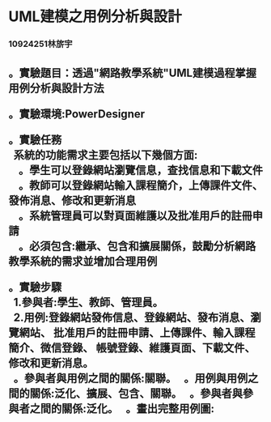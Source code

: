 # UML建模之用例分析與設計

<tr>
  <h3>10924251林旂宇</h3>
</tr>

<h2>
。實驗題目：透過"網路教學系統"UML建模過程掌握用例分析與設計方法

。實驗環境:PowerDesigner

。實驗任務<br>
  &nbsp;&nbsp;系統的功能需求主要包括以下幾個方面:<br>
  &nbsp;&nbsp;&nbsp;&nbsp;。學生可以登錄網站瀏覽信息，查找信息和下載文件<br>
  &nbsp;&nbsp;&nbsp;&nbsp;。教師可以登錄網站輸入課程簡介，上傳課件文件、發佈消息、修改和更新消息<br>
  &nbsp;&nbsp;&nbsp;&nbsp;。系統管理員可以對頁面維護以及批准用戶的註冊申請<br>
  &nbsp;&nbsp;&nbsp;&nbsp;。必須包含:繼承、包含和擴展關係，鼓勵分析網路教學系統的需求並增加合理用例<br>

。實驗步驟<br>
  &nbsp;&nbsp;1.參與者:學生、教師、管理員。<br>
  &nbsp;&nbsp;2.用例:登錄網站發佈信息、登錄網站、發布消息、瀏覽網站、
        批准用戶的註冊申請、上傳課件、輸入課程簡介、微信登錄、
        帳號登錄、維護頁面、下載文件、修改和更新消息。<br>
  &nbsp;&nbsp;。參與者與用例之間的關係:關聯。
  &nbsp;&nbsp;。用例與用例之間的關係:泛化、擴展、包含、關聯。
  &nbsp;&nbsp;。參與者與參與者之間的關係:泛化。
  &nbsp;&nbsp;。畫出完整用例圖:
</h2>
